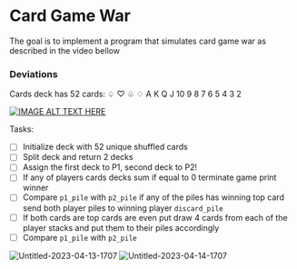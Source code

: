 # Card Game War

The goal is to implement a program that simulates card game war as described in the video bellow

### Deviations
Cards deck has 52 cards:
♤ ♡ ♧ ♢
A K Q J 10 9 8 7 6 5 4 3 2

[![IMAGE ALT TEXT HERE](https://img.youtube.com/vi/J5vT33Vo04s/0.jpg)](https://www.youtube.com/watch?v=J5vT33Vo04s)

Tasks: 
- [ ] Initialize deck with 52 unique shuffled cards
- [ ] Split deck and return 2 decks
- [ ] Assign the first deck to P1, second deck to P2!
- [ ] If any of players cards decks sum if equal to 0 terminate game print winner
- [ ] Compare `p1_pile` with `p2_pile` if any of the piles has winning top card send both player piles to winning player `discard_pile`
- [ ] If both cards are top cards are even put draw 4 cards from each of the player stacks and put them to their piles accordingly
- [ ] Compare `p1_pile` with `p2_pile`

![Untitled-2023-04-13-1707](https://user-images.githubusercontent.com/53705834/231788227-f7ad1ceb-c127-4d23-a48d-58b0d78a4332.png)
![Untitled-2023-04-14-1707](https://user-images.githubusercontent.com/53705834/231789065-fc06fedd-0537-4dbe-a457-8c5376a4e703.png)

